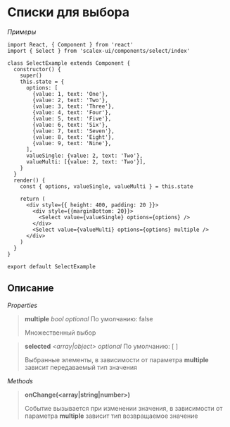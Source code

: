 # Списки для выбора

*Примеры*

```
import React, { Component } from 'react'
import { Select } from 'scalex-ui/components/select/index'

class SelectExample extends Component {
  constructor() {
    super()
    this.state = {
      options: [
        {value: 1, text: 'One'},
        {value: 2, text: 'Two'},
        {value: 3, text: 'Three'},
        {value: 4, text: 'Four'},
        {value: 5, text: 'Five'},
        {value: 6, text: 'Six'},
        {value: 7, text: 'Seven'},
        {value: 8, text: 'Eight'},
        {value: 9, text: 'Nine'},
      ],
      valueSingle: {value: 2, text: 'Two'},
      valueMulti: [{value: 2, text: 'Two'}],
    }
  }
  render() {
    const { options, valueSingle, valueMulti } = this.state

    return (
      <div style={{ height: 400, padding: 20 }}>
        <div style={{marginBottom: 20}}>
          <Select value={valueSingle} options={options} />
        </div>
        <Select value={valueMulti} options={options} multiple />
      </div>
    )
  }
}

export default SelectExample

```

## Описание

*Properties*

> **multiple** *bool optional* По умолчанию: false
>
> Множественный выбор

> **selected** *<array|object> optional* По умолчанию: \[ \]
>
> Выбранные элементы, в зависимости от параметра **multiple** зависит передаваемый тип значения


*Methods*

> **onChange(<array|string|number>)**
>
> Событие вызывается при изменении значения, в зависимости от параметра **multiple** зависит тип возвращаемое значение

